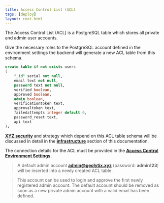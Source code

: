 ```yaml
---
title: Access Control List (ACL)
tags: [deploy]
layout: root.html
---
```


The Access Control List \(ACL\) is a PostgreSQL table which stores all private and admin user accounts.

Give the necessary roles to the PostgreSQL account defined in the environment settings the backend will generate a new ACL table from this schema.

```sql
create table if not exists users
(
	"_id" serial not null,
	email text not null,
	password text not null,
	verified boolean,
	approved boolean,
	admin boolean,
	verificationtoken text,
	approvaltoken text,
	failedattempts integer default 0,
	password_reset text,
	api text
);
```

[**XYZ security**](../../../../infrastructure/security/introduction) and strategy which depend on this ACL table schema will be discussed in detail in the [**infrastructure**](../../../../infrastructure/introduction) section of this documentation.

The connection details for the ACL must be provided in the [**Access Control Environment Settings**](../../environment_settings/access-control/).

> A default admin account **admin@geolytix.xyz** \(password: **admin123**\) will be inserted into a newly created ACL table.

> This account can be used to login and approve the first newly registered admin account. The default account should be removed as soon as a new private admin account with a valid email has been defined.